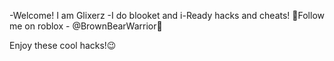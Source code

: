 -Welcome! I am Glixerz
-I do blooket and i-Ready hacks and cheats!
🌟Follow me on roblox - @BrownBearWarrior🌟

Enjoy these cool hacks!😉
